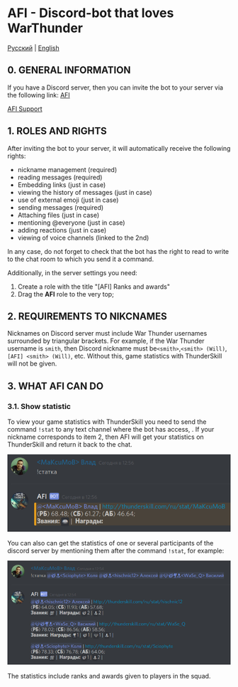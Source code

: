 # AFI - Discord-bot that loves WarThunder

[Русский](README.md) |
[English](README_en.md)

## 0. GENERAL INFORMATION

If you have a Discord server, then you can invite the bot to your server via the following link:
[AFI](https://discordapp.com/oauth2/authorize?client_id=304296578989162496&scope=bot&permissions=134728768)

[AFI Support](https://discord.gg/Gqza8FD)

## 1. ROLES AND RIGHTS

After inviting the bot to your server, it will automatically receive the following rights:

- nickname management (required)
- reading messages (required)
- Embedding links (just in case)
- viewing the history of messages (just in case)
- use of external emoji (just in case)
- sending messages (required)
- Attaching files (just in case)
- mentioning @everyone (just in case)
- adding reactions (just in case)
- viewing of voice channels (linked to the 2nd)

In any case, do not forget to check that the bot has the right to read to write to the chat room to which you send it a command.

Additionally, in the server settings you need:

1. Create a role with the title "[AFI] Ranks and awards"
2. Drag the **AFI** role to the very top;

## 2. REQUIREMENTS TO NIKCNAMES

Nicknames on Discord server must include War Thunder usernames surrounded by triangular brackets. For example, if the War Thunder username is `smith`, then Discord nickname must be` <smith> `,` <smith> (Will) `,` [AFI] <smith> (Will) `, etc. Without this, game statistics with ThunderSkill will not be given.

## 3. WHAT AFI CAN DO

### 3.1. Show statistic

To view your game statistics with ThunderSkill you need to send the command `!stat` to any text channel where the bot has access, . If your nickname corresponds to item 2, then AFI will get your statistics on ThunderSkill and return it back to the chat.

![user stat](static/img/player_stat.png)

You can also can get the statistics of one or several participants of the discord server by mentioning them after the command `!stat`, for example:

![users stat](static/img/multi_player_stat.png)

The statistics include ranks and awards given to players in the squad.

